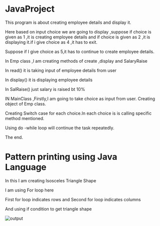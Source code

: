 # JavaProject
This program is about creating employee details and display it.

Here based on input choice we are going to display ,suppose if choice is given as 1 ,it is creating employee details and if choice is given as 2 ,it is displaying it.if i give choice as 4 ,it has to exit.

Suppose if I give choice as 5,it has to continue to create employee details.

In Emp class ,I am creating methods of create ,display and SalaryRaise 

In read() it is taking input of employee details from user

In display() it is displaying employee details

In SalRaise() just salary is raised bt 10%

IN MainClass ,Firstly,I am going to take choice as input from user.
Creating object of Emp class.

Creating Switch case for each choice.In each choice is is calling specific method mentioned.

Using do -while loop will continue the task repeatedly.

The end.




# Pattern printing using Java Language
In this I am creating Isosceles Triangle Shape

I am using For loop here

First for loop indicates rows and Second for loop indicates columns

And using if condition to get triangle shape 

![output](https://user-images.githubusercontent.com/84003435/118090388-1f5df280-b3e7-11eb-8735-757dab8e74eb.PNG)




